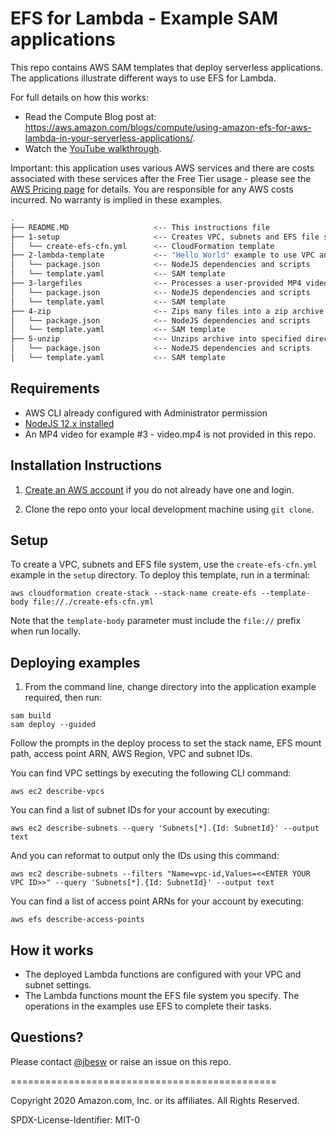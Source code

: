 # EFS for Lambda - Example SAM applications

This repo contains AWS SAM templates that deploy serverless applications. The applications illustrate different ways to use EFS for Lambda.

For full details on how this works:
- Read the Compute Blog post at: https://aws.amazon.com/blogs/compute/using-amazon-efs-for-aws-lambda-in-your-serverless-applications/.
- Watch the [YouTube walkthrough](https://www.youtube.com/watch?v=vHwNh9JtPwE).

Important: this application uses various AWS services and there are costs associated with these services after the Free Tier usage - please see the [AWS Pricing page](https://aws.amazon.com/pricing/) for details. You are responsible for any AWS costs incurred. No warranty is implied in these examples.

```bash
.
├── README.MD                   <-- This instructions file
├── 1-setup                     <-- Creates VPC, subnets and EFS file system
│   └── create-efs-cfn.yml      <-- CloudFormation template
├── 2-lambda-template           <-- "Hello World" example to use VPC and EFS
│   └── package.json            <-- NodeJS dependencies and scripts
│   └── template.yaml           <-- SAM template
├── 3-largefiles                <-- Processes a user-provided MP4 video into screenshots
│   └── package.json            <-- NodeJS dependencies and scripts
│   └── template.yaml           <-- SAM template
├── 4-zip                       <-- Zips many files into a zip archive
│   └── package.json            <-- NodeJS dependencies and scripts
│   └── template.yaml           <-- SAM template
├── 5-unzip                     <-- Unzips archive into specified directory
│   └── package.json            <-- NodeJS dependencies and scripts
│   └── template.yaml           <-- SAM template
```

## Requirements

* AWS CLI already configured with Administrator permission
* [NodeJS 12.x installed](https://nodejs.org/en/download/)
* An MP4 video for example #3 - video.mp4 is not provided in this repo.

## Installation Instructions

1. [Create an AWS account](https://portal.aws.amazon.com/gp/aws/developer/registration/index.html) if you do not already have one and login.

1. Clone the repo onto your local development machine using `git clone`.

## Setup

To create a VPC, subnets and EFS file system, use the `create-efs-cfn.yml` example in the `setup` directory. To deploy this template, run in a terminal:

```
aws cloudformation create-stack --stack-name create-efs --template-body file://./create-efs-cfn.yml
```
Note that the `template-body` parameter must include the `file://` prefix when run locally.

## Deploying examples

1. From the command line, change directory into the application example required, then run:
```
sam build
sam deploy --guided
```
Follow the prompts in the deploy process to set the stack name, EFS mount path, access point ARN, AWS Region, VPC and subnet IDs.

You can find VPC settings by executing the following CLI command:
```
aws ec2 describe-vpcs
```

You can find a list of subnet IDs for your account by executing:
```
aws ec2 describe-subnets --query 'Subnets[*].{Id: SubnetId}' --output text
```
And you can reformat to output only the IDs using this command:
```
aws ec2 describe-subnets --filters "Name=vpc-id,Values=<<ENTER YOUR VPC ID>>" --query 'Subnets[*].{Id: SubnetId}' --output text
```
You can find a list of access point ARNs for your account by executing:
```
aws efs describe-access-points
```

## How it works

* The deployed Lambda functions are configured with your VPC and subnet settings.
* The Lambda functions mount the EFS file system you specify. The operations in the examples use EFS to complete their tasks.

## Questions?

Please contact [@jbesw](https://twitter.com/jbesw) or raise an issue on this repo.

==============================================

Copyright 2020 Amazon.com, Inc. or its affiliates. All Rights Reserved.

SPDX-License-Identifier: MIT-0
